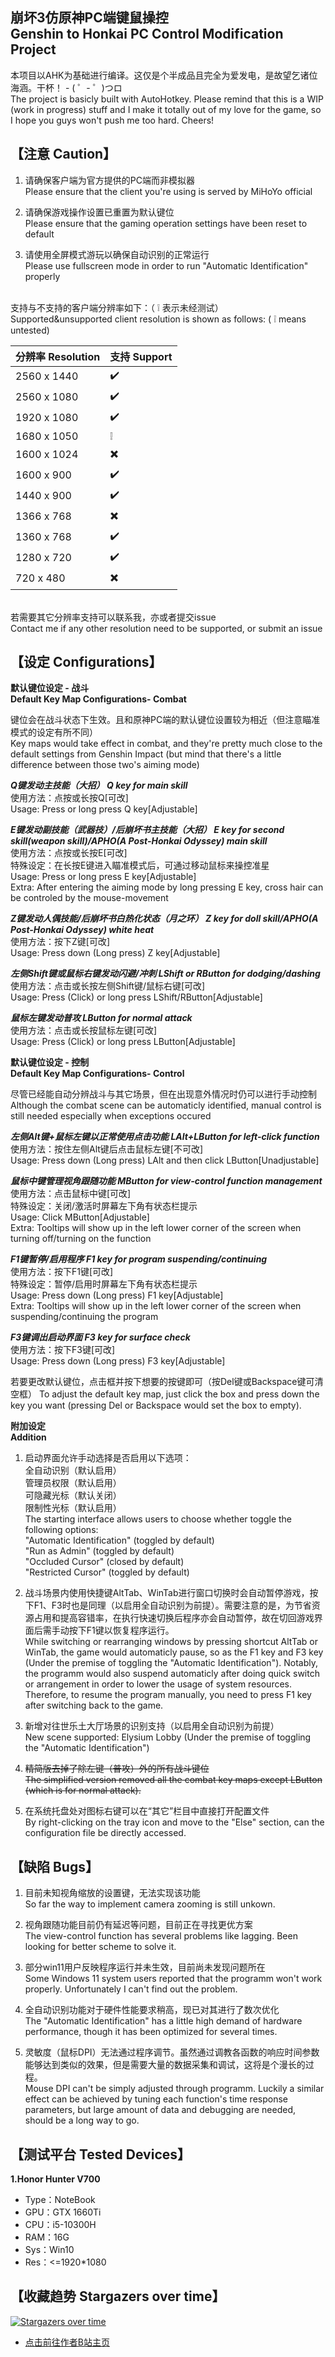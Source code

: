 ## 崩坏3仿原神PC端键鼠操控<br>Genshin to Honkai PC Control Modification Project

本项目以AHK为基础进行编译。这仅是个半成品且完全为爱发电，是故望乞诸位海涵。干杯！ - ( ゜- ゜)つロ
<br>The project is basicly built with AutoHotkey. Please remind that this is a WIP (work in progress) stuff and I make it totally out of my love for the game, so I hope you guys won't push me too hard. Cheers!


## 【注意 Caution】

1. 请确保客户端为官方提供的PC端而非模拟器
<br>   Please ensure that the client you're using is served by MiHoYo official

2. 请确保游戏操作设置已重置为默认键位
<br>   Please ensure that the gaming operation settings have been reset to default

3. 请使用全屏模式游玩以确保自动识别的正常运行
<br>   Please use fullscreen mode in order to run "Automatic Identification" properly

<br>支持与不支持的客户端分辨率如下：（ 	:grey_exclamation: 表示未经测试）
<br>Supported&unsupported client resolution is shown as follows: ( 	:grey_exclamation: means untested)

| 分辨率 Resolution | 支持 Support |
| ----------------- | ----------- |
| 2560 x 1440       | :heavy_check_mark:          |
| 2560 x 1080       | :heavy_check_mark:          |
| 1920 x 1080       | :heavy_check_mark:          |
| 1680 x 1050       | :grey_exclamation:          |
| 1600 x 1024       | :heavy_multiplication_x:          |
| 1600 x 900        | :heavy_check_mark:          |
| 1440 x 900        | :heavy_check_mark:          |
| 1366 x 768        | :heavy_multiplication_x:          |
| 1360 x 768        | :heavy_check_mark:          |
| 1280 x 720        | :heavy_check_mark:          |
|  720 x 480        | :heavy_multiplication_x:          |

<br>若需要其它分辨率支持可以联系我，亦或者提交issue
<br>Contact me if any other resolution need to be supported, or submit an issue


## 【设定 Configurations】

**默认键位设定 - 战斗<br>Default Key Map Configurations- Combat**

键位会在战斗状态下生效。且和原神PC端的默认键位设置较为相近（但注意瞄准模式的设定有所不同）
<br>Key maps would take effect in combat, and they're pretty much close to the default settings from Genshin Impact (but mind that there's a little difference between those two's aiming mode)

***Q键发动主技能（大招） Q key for main skill***
<br>使用方法：点按或长按Q[可改]
<br>Usage: Press or long press Q key[Adjustable]

***E键发动副技能（武器技）/后崩坏书主技能（大招） E key for second skill(weapon skill)/APHO(A Post-Honkai Odyssey) main skill***
<br>使用方法：点按或长按E[可改]
<br>特殊设定：在长按E键进入瞄准模式后，可通过移动鼠标来操控准星
<br>Usage: Press or long press E key[Adjustable]
<br>Extra: After entering the aiming mode by long pressing E key, cross hair can be controled by the mouse-movement

***Z键发动人偶技能/后崩坏书白热化状态（月之环） Z key for doll skill/APHO(A Post-Honkai Odyssey) white heat***
<br>使用方法：按下Z键[可改]
<br>Usage: Press down (Long press) Z key[Adjustable]

***左侧Shift键或鼠标右键发动闪避/冲刺 LShift or RButton for dodging/dashing***
<br>使用方法：点击或长按左侧Shift键/鼠标右键[可改]
<br>Usage: Press (Click) or long press LShift/RButton[Adjustable]

***鼠标左键发动普攻 LButton for normal attack***
<br>使用方法：点击或长按鼠标左键[可改]
<br>Usage: Press (Click) or long press LButton[Adjustable]

**默认键位设定 - 控制<br>Default Key Map Configurations- Control**

尽管已经能自动分辨战斗与其它场景，但在出现意外情况时仍可以进行手动控制
<br>Although the combat scene can be automaticly identified, manual control is still needed especially when exceptions occured

***左侧Alt键+鼠标左键以正常使用点击功能 LAlt+LButton for left-click function***
<br>使用方法：按住左侧Alt键后点击鼠标左键[不可改]
<br>Usage: Press down (Long press) LAlt and then click LButton[Unadjustable]

***鼠标中键管理视角跟随功能 MButton for view-control function management***
<br>使用方法：点击鼠标中键[可改]
<br>特殊设定：关闭/激活时屏幕左下角有状态栏提示
<br>Usage: Click MButton[Adjustable]
<br>Extra: Tooltips will show up in the left lower corner of the screen when turning off/turning on the function

***F1键暂停/启用程序 F1 key for program suspending/continuing***
<br>使用方法：按下F1键[可改]
<br>特殊设定：暂停/启用时屏幕左下角有状态栏提示
<br>Usage: Press down (Long press) F1 key[Adjustable]
<br>Extra: Tooltips will show up in the left lower corner of the screen when suspending/continuing the program

***F3键调出启动界面 F3 key for surface check***
<br>使用方法：按下F3键[可改]
<br>Usage: Press down (Long press) F3 key[Adjustable]

若要更改默认键位，点击框并按下想要的按键即可（按Del键或Backspace键可清空框）
To adjust the default key map, just click the box and press down the key you want (pressing Del or Backspace would set the box to empty).

**附加设定<br>Addition**

1. 启动界面允许手动选择是否启用以下选项：
<br>   全自动识别（默认启用）
<br>   管理员权限（默认启用）
<br>   可隐藏光标（默认关闭）
<br>   限制性光标（默认启用）
<br>   The starting interface allows users to choose whether toggle the following options:
<br>   "Automatic Identification" (toggled by default)
<br>   "Run as Admin" (toggled by default)
<br>   "Occluded Cursor" (closed by default)
<br>   "Restricted Cursor" (toggled by default)

2. 战斗场景内使用快捷键AltTab、WinTab进行窗口切换时会自动暂停游戏，按下F1、F3时也是同理（以启用全自动识别为前提）。需要注意的是，为节省资源占用和提高容错率，在执行快速切换后程序亦会自动暂停，故在切回游戏界面后需手动按下F1键以恢复程序运行。
<br>   While switching or rearranging windows by pressing shortcut AltTab or WinTab, the game would automaticly pause, so as the F1 key and F3 key (Under the premise of toggling the "Automatic Identification"). Notably, the programm would also suspend automaticly after doing quick switch or arrangement in order to lower the usage of system resources. Therefore, to resume the program manually, you need to press F1 key after switching back to the game.

3. 新增对往世乐土大厅场景的识别支持（以启用全自动识别为前提）
<br>   New scene supported: Elysium Lobby (Under the premise of toggling the "Automatic Identification")

4. ~~精简版去掉了除左键（普攻）外的所有战斗键位~~
<br>   ~~The simplified version removed all the combat key maps except LButton (which is for normal attack).~~

5. 在系统托盘处对图标右键可以在“其它”栏目中直接打开配置文件
<br>   By right-clicking on the tray icon and move to the "Else" section, can the configuration file be directly accessed.


## 【缺陷 Bugs】

1. 目前未知视角缩放的设置键，无法实现该功能
<br>   So far the way to implement camera zooming is still unkown.

2. 视角跟随功能目前仍有延迟等问题，目前正在寻找更优方案
<br>   The view-control function has several problems like lagging. Been looking for better scheme to solve it.

3. 部分win11用户反映程序运行并未生效，目前尚未发现问题所在
<br>   Some Windows 11 system users reported that the programm won't work properly. Unfortunately I can't find out the problem.

4. 全自动识别功能对于硬件性能要求稍高，现已对其进行了数次优化
<br>   The "Automatic Identification" has a little high demand of hardware performance, though it has been optimized for several times.

5. 灵敏度（鼠标DPI）无法通过程序调节。虽然通过调教各函数的响应时间参数能够达到类似的效果，但是需要大量的数据采集和调试，这将是个漫长的过程。
<br>   Mouse DPI can't be simply adjusted through programm. Luckily a similar effect can be achieved by tuning each function's time response parameters, but large amount of data and debugging are needed, should be a long way to go.


## 【测试平台 Tested Devices】

**1.Honor Hunter V700**
- Type：NoteBook
- GPU：GTX 1660Ti
- CPU：i5-10300H
- RAM：16G
- Sys：Win10
- Res：<=1920*1080


## 【收藏趋势 Stargazers over time】

[![Stargazers over time](https://starchart.cc/Spartan711/Genshin-to-Honkai-PC-Control-Project.svg)](https://starchart.cc/Spartan711/Genshin-to-Honkai-PC-Control-Project)

- [点击前往作者B站主页](https://space.bilibili.com/359461611)
